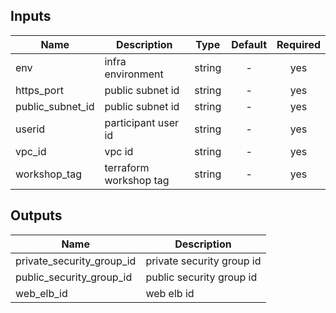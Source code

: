 
## Inputs

| Name | Description | Type | Default | Required |
|------|-------------|:----:|:-----:|:-----:|
| env | infra environment | string | - | yes |
| https_port | public subnet id | string | - | yes |
| public_subnet_id | public subnet id | string | - | yes |
| userid | participant user id | string | - | yes |
| vpc_id | vpc id | string | - | yes |
| workshop_tag | terraform workshop tag | string | - | yes |

## Outputs

| Name | Description |
|------|-------------|
| private_security_group_id | private security group id |
| public_security_group_id | public security group id |
| web_elb_id | web elb id |

